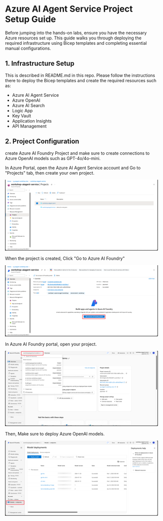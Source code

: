 # Azure AI Agent Service Project Setup Guide

Before jumping into the hands-on labs, ensure you have the necessary Azure resources set up. This guide walks you through deploying the required infrastructure using Bicep templates and completing essential manual configurations. 

## 1. Infrastructure Setup

This is described in README.md in this repo. Please follow the instructions there to deploy the Bicep templates and create the required resources such as:
- Azure AI Agent Service
- Azure OpenAI
- Azure AI Search
- Logic App
- Key Vault
- Application Insights
- API Management

## 2. Project Configuration

create Azure AI Foundry Project and make sure to create connections to Azure OpenAI models such as GPT-4o/4o-mini.

In Azure Portal, open the Azure AI Agent Service account and Go to "Projects" tab, then create your own project.

![Create Project](../images/foundry-projects.png)

When the project is created, Click "Go to Azure AI Foundry"

![Go to Azure AI Foundry](../images/go-to-ai-foundry.png)

In Azure AI Foundry portal, open your project.

![Open Project](../images/foundry-project-select.png)

Then, Make sure to deploy Azure OpenAI models.

![Deploy models](../images/foundry-model-select.png)
